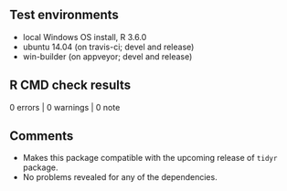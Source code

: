 ## Test environments
* local Windows OS install, R 3.6.0
* ubuntu 14.04 (on travis-ci; devel and release)
* win-builder (on appveyor; devel and release)

## R CMD check results

0 errors | 0 warnings | 0 note

## Comments

- Makes this package compatible with the upcoming release of `tidyr` package.
- No problems revealed for any of the dependencies. 
